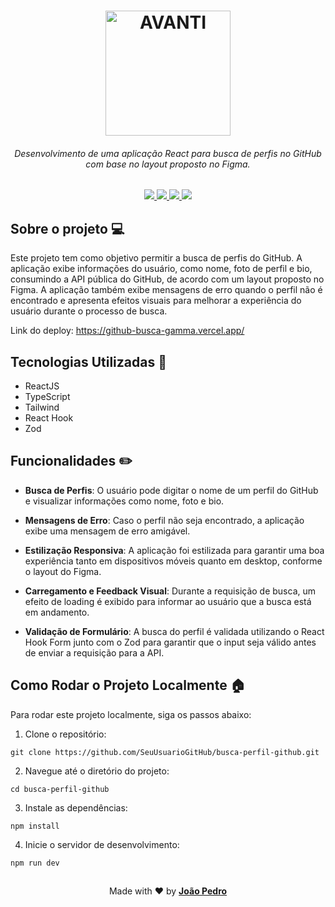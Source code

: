 <h1 align="center">
  <a href="https://github.com/JoaoPedroOM">
    <img src="https://penseavanti.com.br/ecommerce/wp-content/uploads/2021/06/Logo_avanti-1.png" alt="AVANTI" width="200">
  </a>
  <br>
</h1>

<h6 align="center">Desenvolvimento de uma aplicação React para busca de perfis no GitHub com base no layout proposto no Figma.</h6>

<p align="center">
  <a href="https://github.com/JoaoPedroOM/github-busca-de-perfil-">
    <img src="https://img.shields.io/github/repo-size/JoaoPedroOM/github-busca-de-perfil-"
  </a>
  <a href="https://github-busca-gamma.vercel.app/">
    <img src="https://img.shields.io/website?url=https%3A%2F%2Fgithub-busca-gamma.vercel.app%2F">
  </a>
  <a href="https://github.com/JoaoPedroOM/github-busca-de-perfil-">
      <img src="https://img.shields.io/github/commit-activity/t/JoaoPedroOM/github-busca-de-perfil-/main">
  </a>
  <a href="https://github.com/JoaoPedroOM/github-busca-de-perfil-">
    <img src="https://img.shields.io/github/created-at/JoaoPedroOM/github-busca-de-perfil-">
  </a>
</p>

## Sobre o projeto 💻
Este projeto tem como objetivo permitir a busca de perfis do GitHub. A aplicação exibe informações do usuário, como nome, foto de perfil e bio, consumindo a API pública do GitHub, de acordo com um layout proposto no Figma. A aplicação também exibe mensagens de erro quando o perfil não é encontrado e apresenta efeitos visuais para melhorar a experiência do usuário durante o processo de busca.

Link do deploy: https://github-busca-gamma.vercel.app/

## Tecnologias Utilizadas 🚀

- ReactJS
- TypeScript
- Tailwind 
- React Hook
- Zod

## Funcionalidades ✏️

- **Busca de Perfis**: O usuário pode digitar o nome de um perfil do GitHub e visualizar informações como nome, foto e bio.

- **Mensagens de Erro**: Caso o perfil não seja encontrado, a aplicação exibe uma mensagem de erro amigável.

- **Estilização Responsiva**: A aplicação foi estilizada para garantir uma boa experiência tanto em dispositivos móveis quanto em desktop, conforme o layout do Figma.

- **Carregamento e Feedback Visual**: Durante a requisição de busca, um efeito de loading é exibido para informar ao usuário que a busca está em andamento.

- **Validação de Formulário**: A busca do perfil é validada utilizando o React Hook Form junto com o Zod para garantir que o input seja válido antes de enviar a requisição para a API.

## Como Rodar o Projeto Localmente 🏠

Para rodar este projeto localmente, siga os passos abaixo:

1. Clone o repositório:
```
git clone https://github.com/SeuUsuarioGitHub/busca-perfil-github.git
```
2. Navegue até o diretório do projeto:
```
cd busca-perfil-github
```
3. Instale as dependências:
```
npm install
```
4. Inicie o servidor de desenvolvimento:
```
npm run dev
```

##

<p align="center">Made with ❤️ by <strong><a href="https://github.com/JoaoPedroOM" target="_blank">João Pedro</a></strong></p>